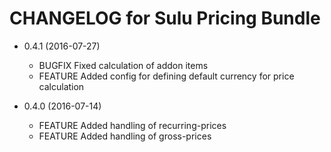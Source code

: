 CHANGELOG for Sulu Pricing Bundle
=================================

* 0.4.1 (2016-07-27)

    * BUGFIX  Fixed calculation of addon items
    * FEATURE Added config for defining default currency for price calculation

* 0.4.0 (2016-07-14)

    * FEATURE Added handling of recurring-prices
    * FEATURE Added handling of gross-prices
